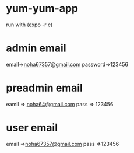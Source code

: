 # yum-yum-app
run with (expo -r c) 
# admin email 
email=>noha67357@gmail.com
password=>123456
# preadmin email
eamil => noha64@gmail.com
pass => 123456
# user email
email =>noha67357@gmail.com
pass =>123456

